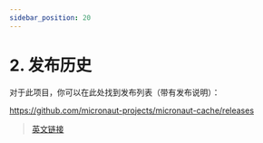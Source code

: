 ```yaml
---
sidebar_position: 20
---
```


# 2. 发布历史

对于此项目，你可以在此处找到发布列表（带有发布说明）：

https://github.com/micronaut-projects/micronaut-cache/releases

> [英文链接](https://micronaut-projects.github.io/micronaut-cache/3.5.0/guide/index.html#releaseHistory)
